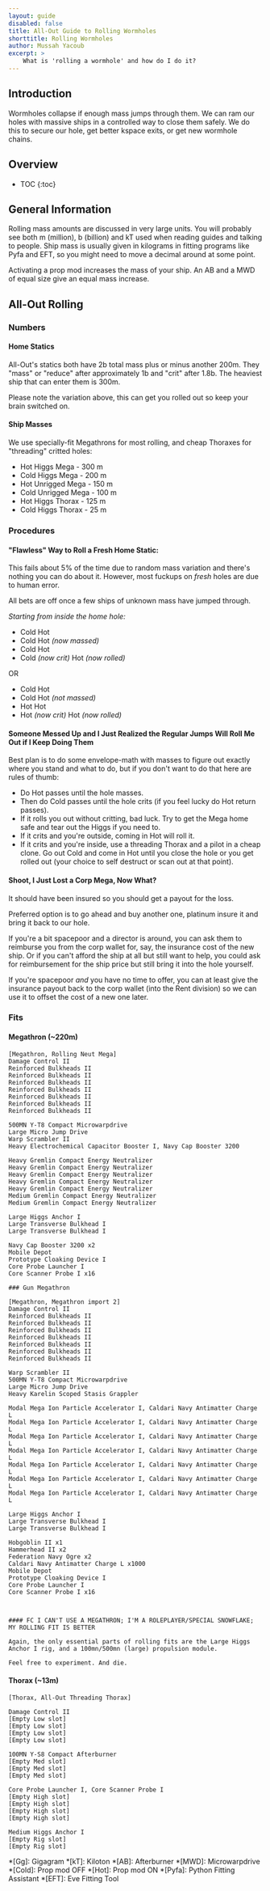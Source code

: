 ```yaml
---
layout: guide
disabled: false
title: All-Out Guide to Rolling Wormholes
shorttitle: Rolling Wormholes
author: Mussah Yacoub
excerpt: >
    What is 'rolling a wormhole' and how do I do it?
---
```

## Introduction

Wormholes collapse if enough mass jumps through them.  We can ram our holes with massive ships in a controlled way to close them safely.  We do this to secure our hole, get better kspace exits, or get new wormhole chains.

## Overview

* TOC
{:toc}

## General Information

Rolling mass amounts are  discussed in very large units. You will probably see both m (million), b (billion) and kT used when reading guides and talking to people.  Ship mass is usually given in kilograms in fitting programs like Pyfa and EFT, so you might need to move a decimal around at some point.

Activating a prop mod increases the mass of your ship.  An AB and a MWD of equal size give an equal mass increase.

## All-Out Rolling

### Numbers

#### Home Statics

All-Out's statics both have 2b total mass plus or minus another 200m. They "mass" or "reduce" after approximately 1b and "crit" after 1.8b.  The heaviest ship that can enter them is 300m.

Please note the variation above, this can get you rolled out so keep your brain switched on.

#### Ship Masses
We use specially-fit Megathrons for most rolling, and cheap Thoraxes for "threading" critted holes:

- Hot Higgs Mega - 300 m
- Cold Higgs Mega - 200 m
- Hot Unrigged Mega - 150 m
- Cold Unrigged Mega - 100 m
- Hot Higgs Thorax - 125 m
- Cold Higgs Thorax - 25 m

### Procedures

#### "Flawless" Way to Roll a Fresh Home Static:

This fails about 5% of the time due to random mass variation and there's nothing you can do about it.  However, most fuckups on *fresh* holes are due to human error.

All bets are off once a few ships of unknown mass have jumped through.

*Starting from inside the home hole:*

- Cold Hot
- Cold Hot *(now massed)*
- Cold Hot
- Cold *(now crit)* Hot *(now rolled)*

OR

- Cold Hot
- Cold Hot *(not massed)*
- Hot Hot
- Hot *(now crit)* Hot *(now rolled)*


#### Someone Messed Up and I Just Realized the Regular Jumps Will Roll Me Out if I Keep Doing Them

Best plan is to do some envelope-math with masses to figure out exactly where you stand and what to do, but if you don't want to do that here are rules of thumb:

- Do Hot passes until the hole masses.
- Then do Cold passes until the hole crits (if you feel lucky do Hot return passes).
- If it rolls you out without critting, bad luck. Try to get the Mega home safe and tear out the Higgs if you need to.
- If it crits and you're outside, coming in Hot will roll it.
- If it crits and you're inside, use a threading Thorax and a pilot in a cheap clone. Go out Cold and come in Hot until you close the hole or you get rolled out (your choice to self destruct or scan out at that point).


#### Shoot, I Just Lost a Corp Mega, Now What?

It should have been insured so you should get a payout for the loss.

Preferred option is to go ahead and buy another one, platinum insure it and bring it back to our hole.

If you're a bit spacepoor and a director is around, you can ask them to reimburse you from the corp wallet for, say, the insurance cost of the new ship.  Or if you can't afford the ship at all but still want to help, you could ask for reimbursement for the ship price but still bring it into the hole yourself.

If you're spacepoor *and* you have no time to offer, you can at least give the insurance payout back to the corp wallet (into the Rent division) so we can use it to offset the cost of a new one later.


### Fits

#### Megathron (~220m)

~~~
[Megathron, Rolling Neut Mega]
Damage Control II
Reinforced Bulkheads II
Reinforced Bulkheads II
Reinforced Bulkheads II
Reinforced Bulkheads II
Reinforced Bulkheads II
Reinforced Bulkheads II
Reinforced Bulkheads II

500MN Y-T8 Compact Microwarpdrive
Large Micro Jump Drive
Warp Scrambler II
Heavy Electrochemical Capacitor Booster I, Navy Cap Booster 3200

Heavy Gremlin Compact Energy Neutralizer
Heavy Gremlin Compact Energy Neutralizer
Heavy Gremlin Compact Energy Neutralizer
Heavy Gremlin Compact Energy Neutralizer
Heavy Gremlin Compact Energy Neutralizer
Medium Gremlin Compact Energy Neutralizer
Medium Gremlin Compact Energy Neutralizer

Large Higgs Anchor I
Large Transverse Bulkhead I
Large Transverse Bulkhead I

Navy Cap Booster 3200 x2
Mobile Depot
Prototype Cloaking Device I
Core Probe Launcher I
Core Scanner Probe I x16

### Gun Megathron

[Megathron, Megathron import 2]
Damage Control II
Reinforced Bulkheads II
Reinforced Bulkheads II
Reinforced Bulkheads II
Reinforced Bulkheads II
Reinforced Bulkheads II
Reinforced Bulkheads II
Reinforced Bulkheads II

Warp Scrambler II
500MN Y-T8 Compact Microwarpdrive
Large Micro Jump Drive
Heavy Karelin Scoped Stasis Grappler

Modal Mega Ion Particle Accelerator I, Caldari Navy Antimatter Charge L
Modal Mega Ion Particle Accelerator I, Caldari Navy Antimatter Charge L
Modal Mega Ion Particle Accelerator I, Caldari Navy Antimatter Charge L
Modal Mega Ion Particle Accelerator I, Caldari Navy Antimatter Charge L
Modal Mega Ion Particle Accelerator I, Caldari Navy Antimatter Charge L
Modal Mega Ion Particle Accelerator I, Caldari Navy Antimatter Charge L
Modal Mega Ion Particle Accelerator I, Caldari Navy Antimatter Charge L

Large Higgs Anchor I
Large Transverse Bulkhead I
Large Transverse Bulkhead I

Hobgoblin II x1
Hammerhead II x2
Federation Navy Ogre x2
Caldari Navy Antimatter Charge L x1000
Mobile Depot
Prototype Cloaking Device I
Core Probe Launcher I
Core Scanner Probe I x16



#### FC I CAN'T USE A MEGATHRON; I'M A ROLEPLAYER/SPECIAL SNOWFLAKE; MY ROLLING FIT IS BETTER

Again, the only essential parts of rolling fits are the Large Higgs Anchor I rig, and a 100mn/500mn (large) propulsion module.

Feel free to experiment. And die.
~~~


#### Thorax (~13m)

~~~
[Thorax, All-Out Threading Thorax]

Damage Control II
[Empty Low slot]
[Empty Low slot]
[Empty Low slot]
[Empty Low slot]

100MN Y-S8 Compact Afterburner
[Empty Med slot]
[Empty Med slot]
[Empty Med slot]

Core Probe Launcher I, Core Scanner Probe I
[Empty High slot]
[Empty High slot]
[Empty High slot]
[Empty High slot]

Medium Higgs Anchor I
[Empty Rig slot]
[Empty Rig slot]
~~~

*[Gg]: Gigagram
*[kT]: Kiloton
*[AB]: Afterburner
*[MWD]: Microwarpdrive
*[Cold]: Prop mod OFF
*[Hot]: Prop mod ON
*[Pyfa]: Python Fitting Assistant
*[EFT]: Eve Fitting Tool
